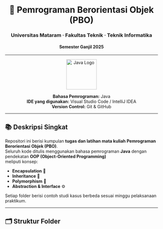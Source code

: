 <div align="center">
  
# 🧠 Pemrograman Berorientasi Objek (PBO)
### Universitas Mataram · Fakultas Teknik · Teknik Informatika
#### Semester Ganjil 2025

---

<img src="https://upload.wikimedia.org/wikipedia/commons/6/6a/Java_programming_language_logo.svg" width="100" alt="Java Logo" />

**Bahasa Pemrograman:** Java  
**IDE yang digunakan:** Visual Studio Code / IntelliJ IDEA  
**Version Control:** Git & GitHub  

---

</div>

## 📚 Deskripsi Singkat
Repositori ini berisi kumpulan **tugas dan latihan mata kuliah Pemrograman Berorientasi Objek (PBO)**.  
Seluruh kode ditulis menggunakan bahasa pemrograman **Java** dengan pendekatan **OOP (Object-Oriented Programming)**  
meliputi konsep:

- **Encapsulation** 🧩  
- **Inheritance** 🧬  
- **Polymorphism** 🔁  
- **Abstraction & Interface** ⚙️  

Setiap folder berisi contoh studi kasus berbeda sesuai minggu pelaksanaan praktikum.

---

## 🗂️ Struktur Folder

